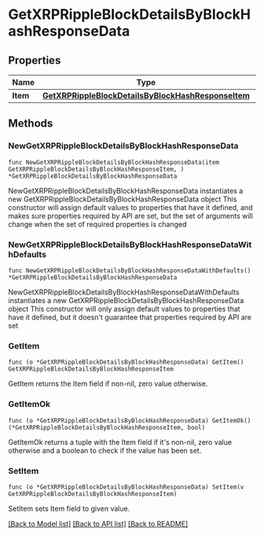 # GetXRPRippleBlockDetailsByBlockHashResponseData

## Properties

Name | Type | Description | Notes
------------ | ------------- | ------------- | -------------
**Item** | [**GetXRPRippleBlockDetailsByBlockHashResponseItem**](GetXRPRippleBlockDetailsByBlockHashResponseItem.md) |  | 

## Methods

### NewGetXRPRippleBlockDetailsByBlockHashResponseData

`func NewGetXRPRippleBlockDetailsByBlockHashResponseData(item GetXRPRippleBlockDetailsByBlockHashResponseItem, ) *GetXRPRippleBlockDetailsByBlockHashResponseData`

NewGetXRPRippleBlockDetailsByBlockHashResponseData instantiates a new GetXRPRippleBlockDetailsByBlockHashResponseData object
This constructor will assign default values to properties that have it defined,
and makes sure properties required by API are set, but the set of arguments
will change when the set of required properties is changed

### NewGetXRPRippleBlockDetailsByBlockHashResponseDataWithDefaults

`func NewGetXRPRippleBlockDetailsByBlockHashResponseDataWithDefaults() *GetXRPRippleBlockDetailsByBlockHashResponseData`

NewGetXRPRippleBlockDetailsByBlockHashResponseDataWithDefaults instantiates a new GetXRPRippleBlockDetailsByBlockHashResponseData object
This constructor will only assign default values to properties that have it defined,
but it doesn't guarantee that properties required by API are set

### GetItem

`func (o *GetXRPRippleBlockDetailsByBlockHashResponseData) GetItem() GetXRPRippleBlockDetailsByBlockHashResponseItem`

GetItem returns the Item field if non-nil, zero value otherwise.

### GetItemOk

`func (o *GetXRPRippleBlockDetailsByBlockHashResponseData) GetItemOk() (*GetXRPRippleBlockDetailsByBlockHashResponseItem, bool)`

GetItemOk returns a tuple with the Item field if it's non-nil, zero value otherwise
and a boolean to check if the value has been set.

### SetItem

`func (o *GetXRPRippleBlockDetailsByBlockHashResponseData) SetItem(v GetXRPRippleBlockDetailsByBlockHashResponseItem)`

SetItem sets Item field to given value.



[[Back to Model list]](../README.md#documentation-for-models) [[Back to API list]](../README.md#documentation-for-api-endpoints) [[Back to README]](../README.md)



